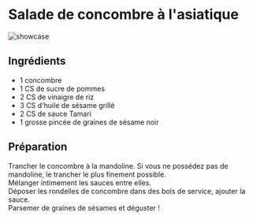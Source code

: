 # Salade de concombre à l'asiatique

![showcase](http://i2.wp.com/cuisinevegetalienne.fr/wp-content/uploads/2015/11/MG_0260tag.jpg)

## Ingrédients

* 1 concombre
* 1 CS de sucre de pommes
* 2 CS de vinaigre de riz
* 3 CS d'huile de sésame grillé
* 2 CS de sauce Tamari
* 1 grosse pincée de graines de sésame noir

## Préparation

Trancher le concombre à la mandoline. Si vous ne possédez pas de mandoline, le trancher le plus finement possible.  
Mélanger intimement les sauces entre elles.  
Déposer les rondelles de concombre dans des bols de service, ajouter la sauce.  
Parsemer de graines de sésames et déguster !
